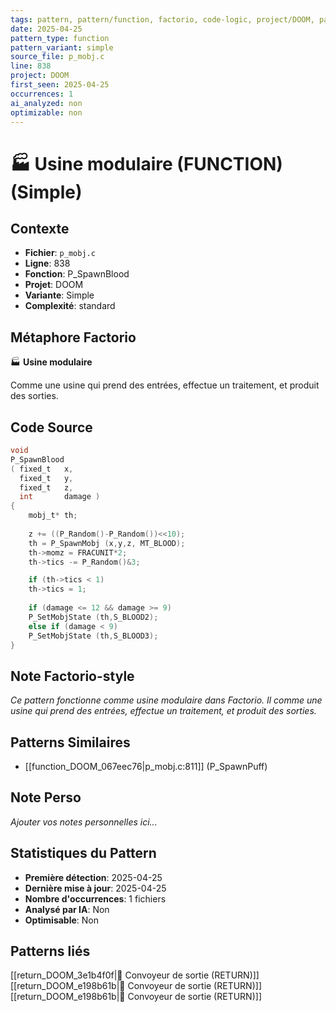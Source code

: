 ```yaml
---
tags: pattern, pattern/function, factorio, code-logic, project/DOOM, pattern/variant/simple
date: 2025-04-25
pattern_type: function
pattern_variant: simple
source_file: p_mobj.c
line: 838
project: DOOM
first_seen: 2025-04-25
occurrences: 1
ai_analyzed: non
optimizable: non
---
```


# 🏭 Usine modulaire (FUNCTION) (Simple)

## Contexte
- **Fichier**: `p_mobj.c`
- **Ligne**: 838
- **Fonction**: P_SpawnBlood
- **Projet**: DOOM
- **Variante**: Simple
- **Complexité**: standard

## Métaphore Factorio
🏭 **Usine modulaire**

Comme une usine qui prend des entrées, effectue un traitement, et produit des sorties.

## Code Source
```c
void
P_SpawnBlood
( fixed_t	x,
  fixed_t	y,
  fixed_t	z,
  int		damage )
{
    mobj_t*	th;
	
    z += ((P_Random()-P_Random())<<10);
    th = P_SpawnMobj (x,y,z, MT_BLOOD);
    th->momz = FRACUNIT*2;
    th->tics -= P_Random()&3;

    if (th->tics < 1)
	th->tics = 1;
		
    if (damage <= 12 && damage >= 9)
	P_SetMobjState (th,S_BLOOD2);
    else if (damage < 9)
	P_SetMobjState (th,S_BLOOD3);
}
```

## Note Factorio-style
*Ce pattern fonctionne comme usine modulaire dans Factorio. Il comme une usine qui prend des entrées, effectue un traitement, et produit des sorties.*

## Patterns Similaires
- [[function_DOOM_067eec76|p_mobj.c:811]] (P_SpawnPuff)

## Note Perso
*Ajouter vos notes personnelles ici...*

## Statistiques du Pattern
- **Première détection**: 2025-04-25
- **Dernière mise à jour**: 2025-04-25
- **Nombre d'occurrences**: 1 fichiers
- **Analysé par IA**: Non
- **Optimisable**: Non

## Patterns liés
[[return_DOOM_3e1b4f0f|🚚 Convoyeur de sortie (RETURN)]]
[[return_DOOM_e198b61b|🚚 Convoyeur de sortie (RETURN)]]
[[return_DOOM_e198b61b|🚚 Convoyeur de sortie (RETURN)]]
